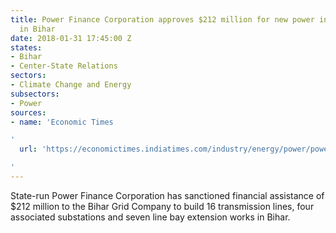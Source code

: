 ```yaml
---
title: Power Finance Corporation approves $212 million for new power infrastructure
  in Bihar
date: 2018-01-31 17:45:00 Z
states:
- Bihar
- Center-State Relations
sectors:
- Climate Change and Energy
subsectors:
- Power
sources:
- name: 'Economic Times

'
  url: 'https://economictimes.indiatimes.com/industry/energy/power/power-finance-corp-gives-rs-1351-cr-financial-aid-to-bihar-grid-company/articleshow/62632628.cms

'
---
```


State-run Power Finance Corporation has sanctioned financial assistance of $212 million to the Bihar Grid Company to build 16 transmission lines, four associated substations and seven line bay extension works in Bihar. 
